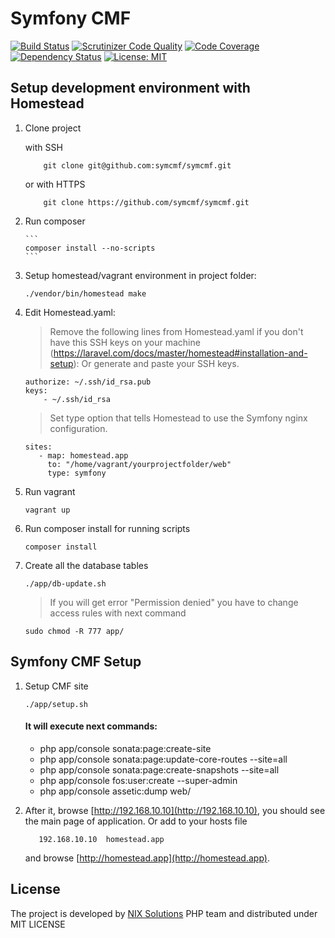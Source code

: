 Symfony CMF
========================

[![Build Status](https://travis-ci.org/symcmf/symcmf.svg?branch=master)](https://travis-ci.org/symcmf/symcmf) [![Scrutinizer Code Quality](https://scrutinizer-ci.com/g/symcmf/symcmf/badges/quality-score.png?b=master)](https://scrutinizer-ci.com/g/symcmf/symcmf/?branch=master) [![Code Coverage](https://scrutinizer-ci.com/g/symcmf/symcmf/badges/coverage.png?b=master)](https://scrutinizer-ci.com/g/symcmf/symcmf/?branch=master) [![Dependency Status](https://www.versioneye.com/user/projects/58c68b82c920cf003daa4aa4/badge.svg?style=flat-square)](https://www.versioneye.com/user/projects/58c68b82c920cf003daa4aa4) [![License: MIT](https://img.shields.io/badge/License-MIT-yellow.svg)](https://github.com/symcmf/symcmf/blob/master/LICENSE)

## Setup development environment with Homestead 

1. Clone project

    with SSH

    ```
        git clone git@github.com:symcmf/symcmf.git
    ```
    
    or with HTTPS
    
    ```
        git clone https://github.com/symcmf/symcmf.git
    ```
	
2. Run composer
   
       ```
       composer install --no-scripts
       ```
3. Setup homestead/vagrant environment in project folder:
	
    ```
    ./vendor/bin/homestead make
	```

4. Edit Homestead.yaml:
    > Remove the following lines from Homestead.yaml if you don't have this SSH keys on your machine (https://laravel.com/docs/master/homestead#installation-and-setup):
	> Or generate and paste your SSH keys.
    
    ```
    authorize: ~/.ssh/id_rsa.pub
    keys:
        - ~/.ssh/id_rsa
     ```
     
     > Set type option that tells Homestead to use the Symfony nginx configuration.
     
     ```
    sites:
        - map: homestead.app
          to: "/home/vagrant/yourprojectfolder/web"
          type: symfony
    ```

5. Run vagrant
	
    ```
    vagrant up
    ```
    
5. Run composer install for running scripts
    
    ```
    composer install
    ```
    
6. Create all the database tables

    ```
    ./app/db-update.sh
    ```
    
    > If you will get error "Permission denied" you have to change access rules with next command 

    ```
    sudo chmod -R 777 app/
    ```
    
## Symfony CMF Setup
     
1. Setup CMF site

    ```
    ./app/setup.sh
    ```
    
     #### It will execute next commands:
     - php app/console sonata:page:create-site
     - php app/console sonata:page:update-core-routes --site=all
     - php app/console sonata:page:create-snapshots --site=all
     - php app/console fos:user:create --super-admin
     - php app/console assetic:dump web/
        
2. After it, browse [http://192.168.10.10](http://192.168.10.10), you should see the main page of application.
   Or add to your hosts file 
    
     ```
        192.168.10.10  homestead.app
     ```
   
     and browse [http://homestead.app](http://homestead.app).
     
## License

The project is developed by [NIX Solutions](https://www.nixsolutions.com/) PHP team and distributed under MIT LICENSE